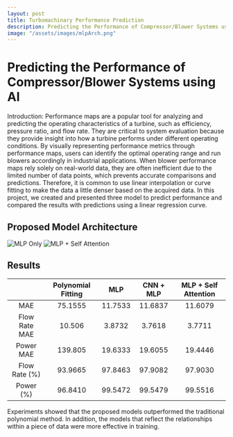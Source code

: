 ```yaml
---
layout: post
title: Turbomachinary Performance Prediction
description: Predicting the Performance of Compressor/Blower Systems using AI
image: "/assets/images/mlpArch.png"
---
```



Predicting the Performance of Compressor/Blower Systems using AI
============

Introduction:
Performance maps are a popular tool for analyzing and predicting the operating characteristics of a turbine, such as efficiency, pressure ratio, and flow rate. They are critical to system evaluation because they provide insight into how a turbine performs under different operating conditions. By visually representing performance metrics through performance maps, users can identify the optimal operating range and run blowers accordingly in industrial applications. When blower performance maps rely solely on real-world data, they are often inefficient due to the limited number of data points, which prevents accurate comparisons and predictions. Therefore, it is common to use linear interpolation or curve fitting to make the data a little denser based on the acquired data. In this project, we created and presented three model to predict performance and compared the results with predictions using a linear regression curve. 


Proposed Model Architecture
------------

![MLP Only](https://soysilver.github.io/soysilvery/assets/images/Architecture.png)
![MLP + Self Attention](https://soysilver.github.io/soysilvery/assets/images/mlpAttention.png)




Results
------------

|          | Polynomial Fitting |MLP| CNN + MLP |MLP + Self Attention|
|:--------:|:-------:|:-------:|:--------:|:-------:|
|    MAE   | 75.1555 | 11.7533 | 11.6837 | 11.6079 |
| Flow Rate MAE | 10.506 |3.8732 | 3.7618 | 3.7711 |
| Power MAE | 139.805 | 19.6333 | 19.6055 | 19.4446|
| Flow Rate (%)| 93.9665 | 97.8463 | 97.9082 |97.9030 |
| Power (%)| 96.8410 | 99.5472 | 99.5479 | 99.5516 |

Experiments showed that the proposed models outperformed the traditional polynomial method. 
In addition, the models that reflect the relationships within a piece of data were more effective in training. 